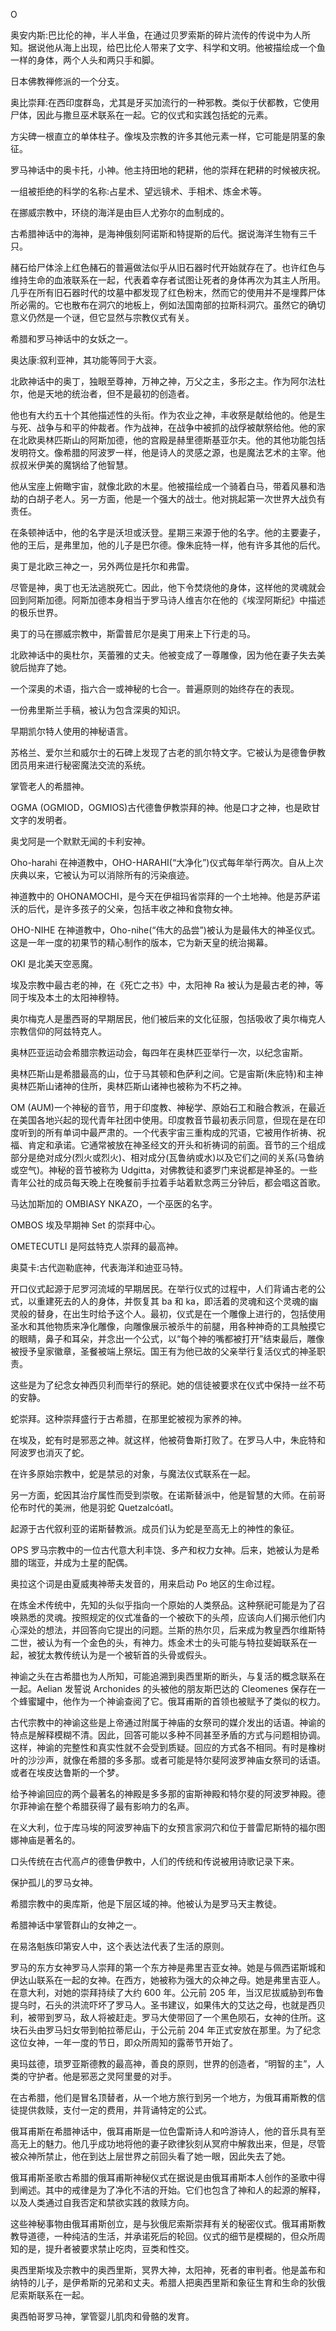 

O

奥安内斯:巴比伦的神，半人半鱼，在通过贝罗索斯的碎片流传的传说中为人所知。据说他从海上出现，给巴比伦人带来了文字、科学和文明。他被描绘成一个鱼一样的身体，两个人头和两只手和脚。

日本佛教禅修派的一个分支。

奥比崇拜:在西印度群岛，尤其是牙买加流行的一种邪教。类似于伏都教，它使用尸体，因此与撒旦巫术联系在一起。它的仪式和实践包括蛇的元素。

方尖碑一根直立的单体柱子。像埃及宗教的许多其他元素一样，它可能是阴茎的象征。

罗马神话中的奥卡托，小神。他主持田地的耙耕，他的崇拜在耙耕的时候被庆祝。

一组被拒绝的科学的名称:占星术、望远镜术、手相术、炼金术等。

在挪威宗教中，环绕的海洋是由巨人尤弥尔的血制成的。

古希腊神话中的海神，是海神俄刻阿诺斯和特提斯的后代。据说海洋生物有三千只。

赭石给尸体涂上红色赭石的普遍做法似乎从旧石器时代开始就存在了。也许红色与维持生命的血液联系在一起，代表着幸存者试图让死者的身体再次为其主人所用。几乎在所有旧石器时代的坟墓中都发现了红色粉末，然而它的使用并不是埋葬尸体所必需的。它也散布在洞穴的地板上，例如法国南部的拉斯科洞穴。虽然它的确切意义仍然是一个谜，但它显然与宗教仪式有关。

希腊和罗马神话中的女妖之一。

奥达康:叙利亚神，其功能等同于大衮。

北欧神话中的奥丁，独眼至尊神，万神之神，万父之主，多形之主。作为阿尔法杜尔，他是天地的统治者，但不是最初的创造者。

他也有大约五十个其他描述性的头衔。作为农业之神，丰收祭是献给他的。他是生与死、战争与和平的仲裁者。作为战神，在战争中被抓的战俘被献祭给他。他的家在北欧奥林匹斯山的阿斯加德，他的宫殿是赫里德斯基亚尔夫。他的其他功能包括发明符文。像希腊的阿波罗一样，他是诗人的灵感之源，也是魔法艺术的主宰。他叔叔米伊美的魔锅给了他智慧。

他从宝座上俯瞰宇宙，就像北欧的木星。他被描绘成一个骑着白马，带着风暴和浩劫的白胡子老人。另一方面，他是一个强大的战士。他对挑起第一次世界大战负有责任。

在条顿神话中，他的名字是沃坦或沃登。星期三来源于他的名字。他的主要妻子，他的王后，是弗里加，他的儿子是巴尔德。像朱庇特一样，他有许多其他的后代。

奥丁是北欧三神之一，另外两位是托尔和弗雷。

尽管是神，奥丁也无法逃脱死亡。因此，他下令焚烧他的身体，这样他的灵魂就会回到阿斯加德。阿斯加德本身相当于罗马诗人维吉尔在他的《埃涅阿斯纪》中描述的极乐世界。

奥丁的马在挪威宗教中，斯雷普尼尔是奥丁用来上下行走的马。

北欧神话中的奥杜尔，芙蕾雅的丈夫。他被变成了一尊雕像，因为他在妻子失去美貌后抛弃了她。

一个深奥的术语，指六合一或神秘的七合一。普遍原则的始终存在的表现。

一份弗里斯兰手稿，被认为包含深奥的知识。

早期凯尔特人使用的神秘语言。

苏格兰、爱尔兰和威尔士的石碑上发现了古老的凯尔特文字。它被认为是德鲁伊教团员用来进行秘密魔法交流的系统。

掌管老人的希腊神。

OGMA (OGMIOD，OGMIOS)古代德鲁伊教崇拜的神。他是口才之神，也是欧甘文字的发明者。

奥戈阿是一个默默无闻的卡利安神。

Oho-harahi 在神道教中，OHO-HARAHI(“大净化”)仪式每年举行两次。自从上次庆典以来，它被认为可以消除所有的污染痕迹。

神道教中的 OHONAMOCHI，是今天在伊祖玛省崇拜的一个土地神。他是苏萨诺沃的后代，是许多孩子的父亲，包括丰收之神和食物女神。

OHO-NIHE 在神道教中，Oho-nihe(“伟大的品尝”)被认为是最伟大的神圣仪式。这是一年一度的初果节的精心制作的版本，它为新天皇的统治揭幕。

OKI 是北美天空恶魔。

埃及宗教中最古老的神，在《死亡之书》中，太阳神 Ra 被认为是最古老的神，等同于埃及本土的太阳神穆特。

奥尔梅克人是墨西哥的早期居民，他们被后来的文化征服，包括吸收了奥尔梅克人宗教信仰的阿兹特克人。

奥林匹亚运动会希腊宗教运动会，每四年在奥林匹亚举行一次，以纪念宙斯。

奥林匹斯山是希腊最高的山，位于马其顿和色萨利之间。它是宙斯(朱庇特)和主神奥林匹斯山诸神的住所，奥林匹斯山诸神也被称为不朽之神。

OM (AUM)一个神秘的音节，用于印度教、神秘学、原始石工和融合教派，在最近在美国各地兴起的现代青年社团中使用。印度教音节最初表示同意，但现在是在印度听到的所有单词中最严肃的。一个代表宇宙三重构成的咒语，它被用作祈祷、祝福、肯定和承诺。它通常被放在神圣经文的开头和祈祷词的前面。音节的三个组成部分是绝对成分(烈火或烈火)、相对成分(瓦鲁纳或水)以及它们之间的关系(马鲁纳或空气)。神秘的音节被称为 Udgitta，对佛教徒和婆罗门来说都是神圣的。一些青年公社的成员每天晚上在晚餐前手拉着手站着默念两三分钟后，都会唱这首歌。

马达加斯加的 OMBIASY NKAZO，一个巫医的名字。

OMBOS 埃及早期神 Set 的崇拜中心。

OMETECUTLI 是阿兹特克人崇拜的最高神。

奥莫卡:古代迦勒底神，代表海洋和迪亚马特。

开口仪式起源于尼罗河流域的早期居民。在举行仪式的过程中，人们背诵古老的公式，以重建死去的人的身体，并恢复其 ba 和 ka，即活着的灵魂和这个灵魂的幽灵般的替身，在出生时给予这个人。最初，仪式是在一个雕像上进行的，包括使用圣水和其他物质来净化雕像，向雕像展示被杀牛的前腿，用各种神奇的工具触摸它的眼睛，鼻子和耳朵，并念出一个公式，以“每个神的嘴都被打开”结束最后，雕像被授予皇家徽章，圣餐被端上祭坛。国王有为他已故的父亲举行复活仪式的神圣职责。

这些是为了纪念女神西贝利而举行的祭祀。她的信徒被要求在仪式中保持一丝不苟的安静。

蛇崇拜。这种崇拜盛行于古希腊，在那里蛇被视为家养的神。

在埃及，蛇有时是邪恶之神。就这样，他被荷鲁斯打败了。在罗马人中，朱庇特和阿波罗也消灭了蛇。

在许多原始宗教中，蛇是禁忌的对象，与魔法仪式联系在一起。

另一方面，蛇因其治疗属性而受到崇敬。在诺斯替派中，他是智慧的大师。在前哥伦布时代的美洲，他是羽蛇 Quetzalcóatl。

起源于古代叙利亚的诺斯替教派。成员们认为蛇是至高无上的神性的象征。

OPS 罗马宗教中的一位古代意大利丰饶、多产和权力女神。后来，她被认为是希腊的瑞亚，并成为土星的配偶。

奥拉这个词是由夏威夷神蒂夫发音的，用来启动 Po 地区的生命过程。

在炼金术传统中，先知的头似乎指向一个原始的人类祭品。这种祭祀可能是为了召唤熟悉的灵魂。按照规定的仪式准备的一个被砍下的头颅，应该向人们揭示他们内心深处的想法，并回答向它提出的问题。兰斯的热尔贝，后来成为教皇西尔维斯特二世，被认为有一个金色的头，有神力。炼金术士的头可能与特拉斐姆联系在一起，被犹太教传统认为是一个被斩首的头骨或假头。

神谕之头在古希腊也为人所知，可能追溯到奥西里斯的断头，与复活的概念联系在一起。Aelian 发誓说 Archonides 的头被他的朋友斯巴达的 Cleomenes 保存在一个蜂蜜罐中，他作为一个神谕查阅了它。俄耳甫斯的首领也被赋予了类似的权力。

古代宗教中的神谕这些是上帝通过附属于神庙的女祭司的媒介发出的话语。神谕的特点是解释模糊不清。因此，回答可能以多种不同甚至矛盾的方式与问题相协调。这样，神谕的完整性和真实性就不会受到质疑。回应的方式各不相同。有时是橡树叶的沙沙声，就像在希腊的多多那。或者可能是特尔斐阿波罗神庙女祭司的话语。或者在埃皮达鲁斯的一个梦。

给予神谕回应的两个最著名的神殿是多多那的宙斯神殿和特尔斐的阿波罗神殿。德尔菲神谕在整个希腊获得了最有影响力的名声。

在义大利，位于库马埃的阿波罗神庙下的女预言家洞穴和位于普雷尼斯特的福尔图娜神庙是著名的。

口头传统在古代高卢的德鲁伊教中，人们的传统和传说被用诗歌记录下来。

保护孤儿的罗马女神。

希腊宗教中的奥库斯，他是下层区域的神。他被认为是罗马天主教徒。

希腊神话中掌管群山的女神之一。

在易洛魁族印第安人中，这个表达法代表了生活的原则。

罗马的东方女神罗马人崇拜的第一个东方神是弗里吉亚女神。她是与佩西诺斯城和伊达山联系在一起的女神。在西方，她被称为强大的众神之母。她是弗里吉亚人。在意大利，对她的崇拜持续了大约 600 年。公元前 205 年，当汉尼拔威胁到布鲁提乌时，石头的洪流吓坏了罗马人。圣书建议，如果伟大的艾达之母，也就是西贝利，被带到罗马，敌人将被赶走。罗马大使带回了一个黑色陨石，女神的住所。这块石头由罗马妇女带到帕拉蒂尼山，于公元前 204 年正式安放在那里。为了纪念这位女神，一年一度的节日，即众所周知的露蒂节开始了。

奥玛兹德，琐罗亚斯德教的最高神，善良的原则，世界的创造者，“明智的主”，人类的守护者。他是邪恶之灵阿里曼的对手。

在古希腊，他们是冒名顶替者，从一个地方旅行到另一个地方，为俄耳甫斯教的信徒提供救赎，支付一定的费用，并背诵特定的公式。

俄耳甫斯在希腊神话中，俄耳甫斯是一位色雷斯诗人和吟游诗人，他的音乐具有至高无上的魅力。他几乎成功地将他的妻子欧律狄刻从冥府中解救出来，但是，尽管被众神所禁止，他在到达上层世界之前回头看了她一眼，因此失去了她。

俄耳甫斯圣歌古希腊的俄耳甫斯神秘仪式在据说是由俄耳甫斯本人创作的圣歌中得到阐述。其中的戒律是为了净化不洁的开始。它们也包含了神和人的起源的解释，以及人类通过自我否定和禁欲实践的救赎方向。

这些神秘事物由俄耳甫斯创立，是与狄俄尼索斯崇拜有关的秘密仪式。俄耳甫斯教教导道德，一种纯洁的生活，并承诺死后的轮回。仪式的细节是模糊的，但众所周知的是，提升者被要求禁止吃肉，豆类和性交。

奥西里斯埃及宗教中的奥西里斯，冥界大神，太阳神，死者的审判者。他是盖布和纳特的儿子，是伊希斯的兄弟和丈夫。希腊人把奥西里斯和象征生育和生命的狄俄尼索斯联系在一起。

奥西帕哥罗马神，掌管婴儿肌肉和骨骼的发育。